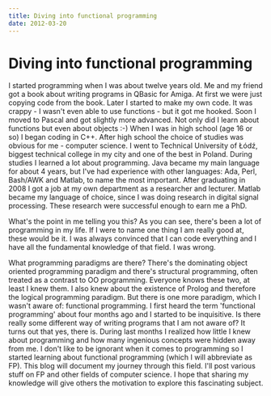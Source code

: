```yaml
---
title: Diving into functional programming
date: 2012-03-20
---
```


Diving into functional programming
==================================

I started programming when I was about twelve years old. Me and my friend got a
book about writing programs in QBasic for Amiga. At first we were just copying
code from the book. Later I started to make my own code. It was crappy - I
wasn't even able to use functions - but it got me hooked. Soon I moved to Pascal
and got slightly more advanced. Not only did I learn about functions but even
about objects :-) When I was in high school (age 16 or so) I began coding in
C++. After high school the choice of studies was obvious for me - computer
science. I went to Technical University of Łódź, biggest technical college in my
city and one of the best in Poland. During studies I learned a lot about
programming. Java became my main language for about 4 years, but I've had
experience with other languages: Ada, Perl, Bash/AWK and Matlab, to name the
most important. After graduating in 2008 I got a job at my own department as a
researcher and lecturer. Matlab became my language of choice, since I was doing
research in digital signal processing. These research were successful enough to
earn me a PhD.

What's the point in me telling you this? As you can see, there's been a lot of
programming in my life. If I were to name one thing I am really good at, these
would be it. I was always convinced that I can code everything and I have all
the fundamental knowledge of that field. I was wrong.

What programming paradigms are there? There's the dominating object oriented
programming paradigm and there's structural programming, often treated as a
contrast to OO programming. Everyone knows these two, at least I knew them. I
also knew about the existence of Prolog and therefore the logical programming
paradigm. But there is one more paradigm, which I wasn't aware of: functional
programming. I first heard the term 'functional programming' about four months
ago and I started to be inquisitive. Is there really some different way of
writing programs that I am not aware of? It turns out that yes, there is. During
last months I realized how little I knew about programming and how many
ingenious concepts were hidden away from me. I don't like to be ignorant when it
comes to programming so I started learning about functional programming (which I
will abbreviate as FP). This blog will document my journey through this
field. I'll post various stuff on FP and other fields of computer science. I
hope that sharing my knowledge will give others the motivation to explore this
fascinating subject.
